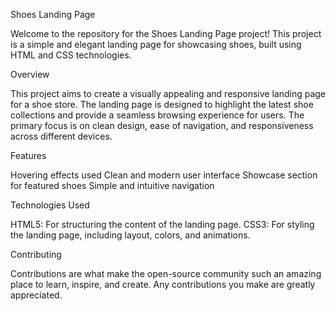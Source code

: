 Shoes Landing Page

Welcome to the repository for the Shoes Landing Page project! This project is a simple and elegant landing page for showcasing shoes, built using HTML and CSS technologies.

Overview

This project aims to create a visually appealing and responsive landing page for a shoe store. The landing page is designed to highlight the latest shoe collections and provide a seamless browsing experience for users. The primary focus is on clean design, ease of navigation, and responsiveness across different devices.

Features

Hovering effects used
Clean and modern user interface
Showcase section for featured shoes
Simple and intuitive navigation

Technologies Used

HTML5: For structuring the content of the landing page.
CSS3: For styling the landing page, including layout, colors, and animations.

Contributing

Contributions are what make the open-source community such an amazing place to learn, inspire, and create. Any contributions you make are greatly appreciated.
